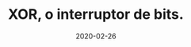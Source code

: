 ---
layout: page
title: "XOR, o interruptor de bits."
date: 2020-02-26
type: video
description: O Xor é uma operação binária que serve para inverter bits. Neste vídeo eu mostro uns exemplos práticos de como usar o Xor.
entry_number: 5
youtube_video_id: sNvqJAFOHU4
repository: 0005-xor
has_code: false
has_p5: false
tags: [Fundamentos, Teoria]
permalink: /xor/

related_videos:
  - title: "Por que computadores usam Binário?"
    author: "Manual do Código"
    url: "/binario"
  - title: "Por que programadores usam Hexadecimais?"
    author: "Manual do Código"
    url: "/hexadecimais"
  - title: "Manipulação binária. And, Or, Shift e Máscaras."
    author: "Manual do Código"
    url: "/binarymasks"
---